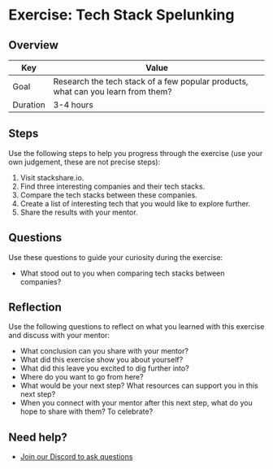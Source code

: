# Exercise: Tech Stack Spelunking

## Overview

| Key | Value |
| --- | --- |
| Goal | Research the tech stack of a few popular products, what can you learn from them? |
| Duration | 3-4 hours |


## Steps

Use the following steps to help you progress through the exercise (use your own judgement, these are not precise steps):

1. Visit stackshare.io. 
2. Find three interesting companies and their tech stacks. 
3. Compare the tech stacks between these companies. 
4. Create a list of interesting tech that you would like to explore further. 
5. Share the results with your mentor.  

## Questions

Use these questions to guide your curiosity during the exercise:

- What stood out to you when comparing tech stacks between companies?

## Reflection

Use the following questions to reflect on what you learned with this exercise and discuss with your mentor:

- What conclusion can you share with your mentor?
- What did this exercise show you about yourself?
- What did this leave you excited to dig further into? 
- Where do you want to go from here?
- What would be your next step? What resources can support you in this next step?
- When you connect with your mentor after this next step, what do you hope to share with them? To celebrate? 

## Need help?

- [Join our Discord to ask questions](https://discord.gg/bDVYvG3Czd)
